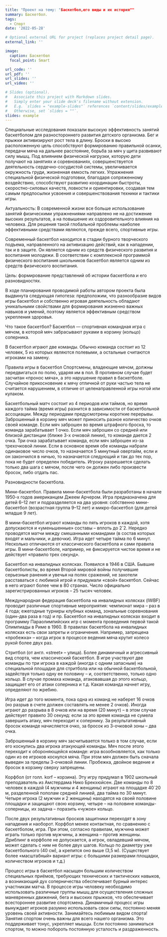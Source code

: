 ```yaml
---
title: "Проект на тему: "Баскетбол,его виды и их история""
summary: Баскетбол.
tags:
  - Спорт
date: '2022-05-28'

# Optional external URL for project (replaces project detail page).
external_link: ''

image:
  caption: Баскетбол
  focal_point: Smart

url_code: ''
url_pdf: ''
url_slides: ''
url_video: ''

# Slides (optional).
#   Associate this project with Markdown slides.
#   Simply enter your slide deck's filename without extension.
#   E.g. `slides = "example-slides"` references `content/slides/example-slides.md`.
#   Otherwise, set `slides = ""`.
slides: example
---
```


Специальные исследования показали высокую эффективность занятий баскетболом для разностороннего развития детского организма. Бег и прыжки активизируют рост тела в длину. Броски в высоко расположенную цель способствуют формированию правильной осанки, передачи мяча на дальнее расстояние, борьба за мяч у щита развивают силу мышц. Под влиянием физической нагрузки, которую дети получают на занятиях и соревнованиях, совершенствуется деятельность сердечно-сосудистой системы, увеличивается окружность груди, жизненная емкость легких.
Упражнения специальной физической подготовки, благодаря сопряженному воздействию, способствуют развитию координации быстроты, скоростно-силовых качеств, ловкости и ориентировки, создавая тем самым предпосылки усвоения и совершенствования техники и тактики игры.

Актуальность: В современной жизни все больше использование занятий физическими упражнениями направлено не на достижение высоких результатов, а на повышение их оздоровительного влияния на человека. Для решения такой глобальной проблемы наиболее эффективными средствами являются, прежде всего, спортивные игры.

Современный баскетбол находится в стадии бурного творческого подъема, направленного на активизацию действий, как в нападении, так и в защите. Он является одним из средств физического развития и воспитания молодежи. В соответствии с комплексной программой физического воспитания школьников баскетбол является одним из средств физического воспитания.

Цель: формирование представлений об истории баскетбола и его разновидностях.

В ходе планирования проводимой работы автором проекта была выдвинута следующая гипотеза: предположим, что разнообразие видов игры баскетбол и собственно игровая деятельность обладают уникальными свойствами для формирования жизненно важных навыков и умений, поэтому является эффективным средством укрепления здоровья.

Что такое баскетбол?
Баскетбол — спортивная командная игра с мячом, в которой мяч забрасывают руками в корзину (кольцо) соперника.

В баскетбол играют две команды. Обычно команда состоит из 12 человек, 5 из которых являются полевыми, а остальные считаются игроками на замену.

Правила игры в баскетбол
Спортсмены, владеющие мячом, должны передвигаться по полю, ударяя им в пол. В противном случае будет засчитан «пронос мяча», а это нарушение правил в баскетболе. Случайное прикосновение к мячу отличной от руки частью тела не считается нарушением, в отличие от целенаправленной игры ногой или кулаком.

Баскетбольный матч состоит из 4 периодов или таймов, но время каждого тайма (время игры) разнится в зависимости от баскетбольной ассоциации. Между периодами предусмотрены короткие перерывы. Заброшенный в корзину мяч может приносить разное количество очков своей команде. Если мяч заброшен во время штрафного броска, то команда зарабатывает 1 очко. Если мяч заброшен со средней или близкой дистанции (ближе 3-х очковой линии), то команде дается 2 очка.
Три очка зарабатывает команда, если мяч заброшен из-за трехочковой линии. Если в основное время обе команды набрали одинаковое число очков, то назначается 5 минутный овертайм, если и он закончился в ничью, то назначается следующий и так до тех пор, пока не будет определен победитель. Игроку разрешается сделать только два шага с мячом, после чего он должен либо произвести бросок, либо отдать пас.

Разновидности баскетбола.

Мини-баскетбол. Правила мини-баскетбола были разработаны в начале 1950-х годов американцем Джеем Арчером. Игра предназначена для детей 6–12 лет и подразделяется на два уровня: собственно мини-баскетбол (возрастная группа 9–12 лет) и микро-баскетбол (для детей младше 9 лет).

В мини-баскетбол играют команды по пять игроков в каждой, хотя допускаются и «уменьшенные» составы – вплоть до 2´2. Нередко проводятся матчи между смешанными командами (в состав которых входят и мальчики, и девочки). Игра идет четыре тайма по 6 минут. Несколько отличаются от классического баскетбола и сами правила игры. В мини-баскетболе, например, не фиксируется чистое время и не действует «правило трех секунд».

Баскетбол на инвалидных колясках. Появился в 1946 в США. Бывшие баскетболисты, во время Второй мировой войны получившие серьезные ранения и увечья на полях сражений, не захотели расставаться с любимой игрой и придумали «свой» баскетбол. Сейчас в него играют более чем в 80 странах. Число официально зарегистрированных игроков – 25 тысяч человек.

Международная федерация баскетбола на инвалидных колясках (IWBF) проводит различные спортивные мероприятия: чемпионат мира – раз в 4 года; ежегодные турниры клубных команд, зональные соревнования (один-два раза в год) и пр. Баскетбол на инвалидных колясках входит в программу Параолимпийских игр с момента проведения первой такой Олимпиады в Риме в 1960. В правилах баскетбола на инвалидных колясках есть свои запреты и ограничения. Например, запрещена «пробежка» – когда игрок в процессе ведения мяча крутит колесо рукой более двух раз.

Стритбол (от англ. «street» – улица). Более динамичный и агрессивный вид спорта, чем классический баскетбол. В игре участвуют две команды по три игрока в каждой (иногда с одним запасным) на специальной площадке для стритбола или на обычной баскетбольной, задействуя только одну ее половину – и, соответственно, только одно кольцо. В случае промаха команда, атаковавшая до этого кольцо, защищает его от атаки соперника и т.д. Какая команда начнет игру, определяют по жребию.

Игра идет до того момента, пока одна из команд не наберет 16 очков (но разрыв в счете должен составлять не менее 2 очков). Иногда играют до разрыва в 8 очков или на время (20 минут) – в этом случае действует правило 30 секунд: если за это время команда не сумела завершить атаку, мяч переходит к сопернику. За результативный бросок команде начисляется очко, за бросок из 3-очковой зоны – два очка.

Заброшенный в корзину мяч засчитывается только в том случае, если его коснулись два игрока атакующей команды. Мяч после этого переходит к обороняющейся команде: игра возобновляется, как только один из ее игроков коснулся мяча. При этом мяч должен быть сначала выведен за пределы 3-очковой линии. Пробежка, двойное ведение и бросок в корзину сверху запрещены.

Корфбол (от голл. korf – корзина). Эту игру придумал в 1902 школьный преподаватель из Амстердама Нико Брекхюйсен. Две команды по 8 человек в каждой (4 мужчины и 4 женщины) играют на площадке 40´20 м, разделенной пополам средней линией, два тайма по 30 минут. Четыре игрока (2 мужчин и 2 женщины) находятся на своей половине площадки и защищают свою корзину, четыре – на половине команды-соперницы, их задача – поразить «чужое» кольцо.

После двух результативных бросков защитники переходят в зону нападения и наоборот. Корфбол менее контактная, по сравнению с баскетболом, игра. При этом, согласно правилам, мужчина может играть только против мужчины, а женщина – против женщины. Дриблинг в корфболе не допускается, а игрок, овладевший мячом, может сделать с ним не более двух шагов. Кольцо по диаметру уже баскетбольного (40 см), а крепится оно выше (3,5 м). (Существует более «масштабный» вариант игры: с большими размерами площадки, количеством игроков и т.д.)

Процесс игры в баскетбол насыщен большим количеством специальных приёмов, требующих технических и тактических навыков, а возникающий дух соперничества обеспечивает бурный интерес участникам матча. В процессе игры человеку необходимо использовать различные группы мышц для осуществления сложных маневренных движений, бега и высоких прыжков, что обеспечивает всестороннее развитие спортсмена. Динамичный процесс игры вынуждает игроков разумно использовать свои силы, постоянно меняя уровень своей активности.
Занимайтесь любимым видом спорта!
Занятия спортом очень важны для всего нашего организма. Это поддерживает тонус, укрепляет мышцы. Если постоянно заниматься спортом, то можно побороть постоянную усталость и раздраженность.

